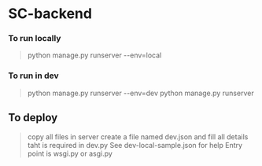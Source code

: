 # SC-backend

### To run locally
> python manage.py runserver --env=local

### To run in dev
> python manage.py runserver --env=dev 
> python manage.py runserver

## To deploy 
> copy all files in server
> create a file named dev.json and fill all details taht is required in dev.py
> See dev-local-sample.json for help
> Entry point is wsgi.py or asgi.py